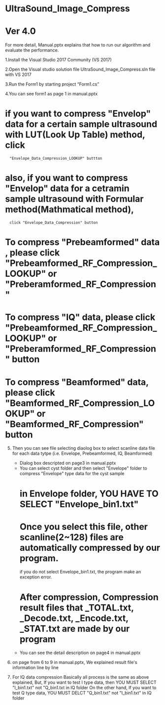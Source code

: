 # UltraSound_Image_Compress
# Ver 4.0
For more detail, Manual.pptx explains that how to run our algorithm and evaluate the performance.

1.Install
the Visual Studio 2017 Community (VS 2017)

2.Open the Visual studio solution file
UltraSound_Image_Compress.sln file with VS 2017 

3.Run the Form1 by starting project
“Form1.cs”

4.You can see form1 as page 1 in manual.pptx
  #  if you want to compress "Envelop" data for a certain sample ultrasound  with LUT(Look Up Table) method, click
      "Envelope_Data_Compression_LOOKUP" buttton
  #  also, if you want to compress "Envelop" data for a cetramin sample ultrasound with Formular method(Mathmatical method),
      click "Envelope_Data_Compression" button
      
  # To compress "Prebeamformed" data , please click "Prebeamformed_RF_Compression_LOOKUP" or "Preberamformed_RF_Compression"
  # To compress "IQ" data, please click "Prebeamformed_RF_Compression_LOOKUP" or "Preberamformed_RF_Compression" button
  # To compress "Beamformed" data, please click "Beamformed_RF_Compression_LOOKUP" or "Beamformed_RF_Compression" button
      

 
5. Then you can see file selecting diaolog box to select scanline data file for each data tytpe (i.e. Envelope, Prebeamformed, IQ, Beamformed) 
   - Dialog box descripted on page3 in manual.pptx
   - You can select cyst folder and then select "Envelope" folder to compress "Envelope" type data for the cyst sample
     # in Envelope folder, YOU HAVE TO SELECT "Envelope_bin1.txt"
     # Once you select this file, other scanline(2~128) files are automatically compressed by our program.
     if you do not select Envelope_bin1.txt, the program make an exception error.
     # After compression, Compression result files that _TOTAL.txt, _Decode.txt, _Encode.txt, _STAT.txt  are made by our program
   - You can see the detail description on page4 in manual.pptx
   
 6. on page from 6 to 9 in manual.pptx, 
    We explained result file's information line by line 
    
 7. For IQ data compression
    Basically all process is the same as above explained,
    But, If you want to test I type data, then YOU MUST SELECT "I_bin1.txt" not "Q_bin1.txt in  IQ folder
    On the other hand, If you want to test  Q type data, YOU MUST DELCT "Q_bin1.txt" not "I_bin1.txt" in IQ folder
    
    
    
    
    
   
